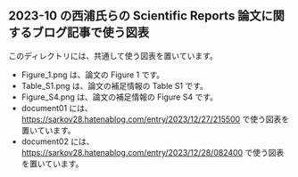 ## 2023-10 の西浦氏らの Scientific Reports 論文に関するブログ記事で使う図表
このディレクトリには、共通して使う図表を置いています。

- Figure_1.png は、論文の Figure 1 です。
- Table_S1.png は、論文の補足情報の Table S1 です。
- Figure_S4.png は、論文の補足情報の Figure S4 です。
- document01 には、https://sarkov28.hatenablog.com/entry/2023/12/27/215500 で使う図表を置いています。
- document02 には、https://sarkov28.hatenablog.com/entry/2023/12/28/082400 で使う図表を置いています。

